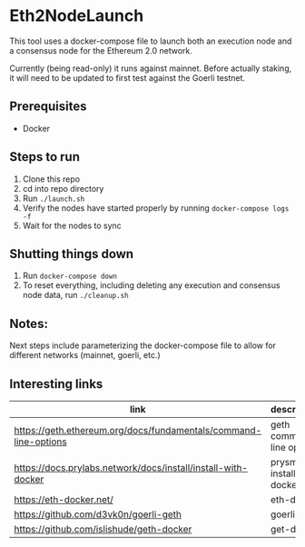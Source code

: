 # Eth2NodeLaunch
This tool uses a docker-compose file to launch both an execution node and a consensus node for the Ethereum 2.0 network. 

Currently (being read-only) it runs against mainnet.  Before actually staking, it will need to be updated to first test against the Goerli testnet.

## Prerequisites
- Docker

## Steps to run
1. Clone this repo
2. cd into repo directory
3. Run `./launch.sh`
4. Verify the nodes have started properly by running `docker-compose logs -f`
5. Wait for the nodes to sync

## Shutting things down
1. Run `docker-compose down`
2. To reset everything, including deleting any execution and consensus node data, run `./cleanup.sh`

## Notes:
Next steps include parameterizing the docker-compose file to allow for different networks (mainnet, goerli, etc.)

## Interesting links

| link | description |
| --- | --- |
| https://geth.ethereum.org/docs/fundamentals/command-line-options | geth command line options |
| https://docs.prylabs.network/docs/install/install-with-docker | prysm install with docker |
| https://eth-docker.net/ | eth-docker |
| https://github.com/d3vk0n/goerli-geth | goerli geth |
| https://github.com/islishude/geth-docker | get-docker |

